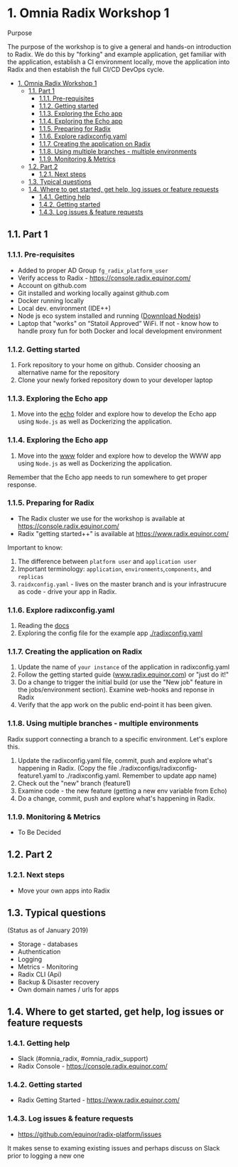 # 1. Omnia Radix Workshop 1

Purpose

The purpose of the workshop is to give a general and hands-on introduction to Radix. We do this by "forking" and example application, get familiar with the application, establish a CI environment locally, move the application into Radix and then establish the full CI/CD DevOps cycle.

<!-- TOC -->

- [1. Omnia Radix Workshop 1](#1-omnia-radix-workshop-1)
    - [1.1. Part 1](#11-part-1)
        - [1.1.1. Pre-requisites](#111-pre-requisites)
        - [1.1.2. Getting started](#112-getting-started)
        - [1.1.3. Exploring the Echo app](#113-exploring-the-echo-app)
        - [1.1.4. Exploring the Echo app](#114-exploring-the-echo-app)
        - [1.1.5. Preparing for Radix](#115-preparing-for-radix)
        - [1.1.6. Explore radixconfig.yaml](#116-explore-radixconfigyaml)
        - [1.1.7. Creating the application on Radix](#117-creating-the-application-on-radix)
        - [1.1.8. Using multiple branches - multiple environments](#118-using-multiple-branches---multiple-environments)
        - [1.1.9. Monitoring & Metrics](#119-monitoring--metrics)
    - [1.2. Part 2](#12-part-2)
        - [1.2.1. Next steps](#121-next-steps)
    - [1.3. Typical questions](#13-typical-questions)
    - [1.4. Where to get started, get help, log issues or feature requests](#14-where-to-get-started-get-help-log-issues-or-feature-requests)
        - [1.4.1. Getting help](#141-getting-help)
        - [1.4.2. Getting started](#142-getting-started)
        - [1.4.3. Log issues & feature requests](#143-log-issues--feature-requests)

<!-- /TOC -->
## 1.1. Part 1

### 1.1.1. Pre-requisites

- Added to proper AD Group ```fg_radix_platform_user```
- Verify access to Radix - https://console.radix.equinor.com/
- Account on github.com
- Git installed and working locally against github.com
- Docker running locally
- Local dev. environment (IDE++)
- Node js eco system installed and running ([Downnload Nodejs](https://nodejs.org/en/download/))
- Laptop that "works" on “Statoil Approved” WiFi. If not - know how to handle proxy fun for both Docker and local development environment

### 1.1.2. Getting started

1. Fork repository to your home on github. Consider choosing an alternative name for the repository
2. Clone your newly forked repository down to your developer laptop

### 1.1.3. Exploring the Echo app

1. Move into the [echo](../echo/) folder and explore how to develop the Echo app using ```Node.js``` as well as Dockerizing the application.

### 1.1.4. Exploring the Echo app

1. Move into the [www](../www/) folder and explore how to develop the WWW app using ```Node.js``` as well as Dockerizing the application. 

Remember that the Echo app needs to run somewhere to get proper response.

### 1.1.5. Preparing for Radix

* The Radix cluster we use for the workshop is available at https://console.radix.equinor.com/
* Radix "getting started++" is available at https://www.radix.equinor.com/

Important to know:

1. The difference between ```platform user``` and ```application user```
2. Important terminology: ```application```, ```environments```,```components```, and ```replicas```
3. ```raidxconfig.yaml``` - lives on the master branch and is your infrastrucure as code - drive your app in Radix.

### 1.1.6. Explore radixconfig.yaml

1. Reading the [docs](https://github.com/equinor/radix-operator/blob/master/docs/radixconfig.md)
2. Exploring the config file for the example app [./radixconfig.yaml](../radixconfig.yaml)

### 1.1.7. Creating the application on Radix

1. Update the name of ```your instance``` of the application in radixconfig.yaml
2. Follow the getting started guide (www.radix.equinor.com) or "just do it!"
3. Do a change to trigger the initial build (or use the "New job" feature in the jobs/environment section). Examine web-hooks and reponse in Radix
4. Verify that the app work on the public end-point it has been given.

### 1.1.8. Using multiple branches - multiple environments

Radix support connecting a branch to a specific environment. Let's explore this.

1. Update the radixconfig.yaml file, commit, push and explore what's happening in Radix. (Copy the file ./radixconfigs/radixconfig-feature1.yaml to ./radixconfig.yaml. Remember to update app name)
1. Check out the "new" branch (feature1)
2. Examine code - the new feature  (getting a new env variable from Echo)
4. Do a change, commit, push and explore what's happening in Radix.

### 1.1.9. Monitoring & Metrics

- To Be Decided

## 1.2. Part 2

### 1.2.1. Next steps

* Move your own apps into Radix


## 1.3. Typical questions

(Status as of January 2019)
* Storage - databases
* Authentication
* Logging
* Metrics - Monitoring
* Radix CLI (Api)
* Backup & Disaster recovery
* Own domain names / urls for apps

## 1.4. Where to get started, get help, log issues or feature requests

### 1.4.1. Getting help

* Slack (#omnia_radix, #omnia_radix_support)
* Radix Console -  https://console.radix.equinor.com/

### 1.4.2. Getting started

* Radix Getting Started - https://www.radix.equinor.com/

### 1.4.3. Log issues & feature requests

* https://github.com/equinor/radix-platform/issues

It makes sense to examing existing issues and perhaps discuss on Slack prior to logging a new one